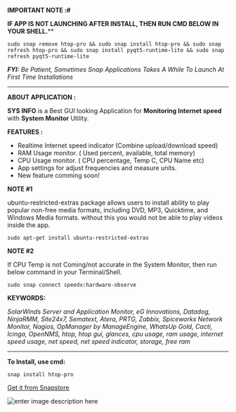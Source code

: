 **IMPORTANT NOTE :#**

**IF APP IS NOT LAUNCHING AFTER INSTALL, THEN RUN CMD BELOW IN YOUR SHELL.****

    sudo snap remove htop-pro && sudo snap install htop-pro && sudo snap refresh htop-pro && sudo snap install pyqt5-runtime-lite && sudo snap refresh pyqt5-runtime-lite
    
***FYI:***  *Be Patient, Sometimes Snap Applications Takes A While To Launch At First Time Installations*

------------------------------------------------------------------------------------------------------------------------------------

**ABOUT APPLICATION :**

**SYS INFO** is a Best GUI looking Application for **Monitoring Internet speed** with **System Monitor** Utility.


**FEATURES :** 

 -   Realtime Internet speed indicator (Combine upload/download speed)
-   RAM Usage monitor. ( Used percent, available, total memory)
-   CPU Usage monitor. ( CPU percentage, Temp C, CPU Name etc)
-   App settings for adjust frequencies and measure units.
-   New feature comming soon!

**NOTE  #1**

ubuntu-restricted-extras package allows users to install ability to play popular non-free media formats, including DVD, MP3, Quicktime, and Windows Media formats. without this you would not be able to play videos inside the app.

    sudo apt-get install ubuntu-restricted-extras

**NOTE  #2**  

If CPU Temp is not Coming/not accurate in the System Monitor, then run below command in your Terminal/Shell.

    sudo snap connect speedx:hardware-observe

**KEYWORDS:** 

*SolarWinds Server and Application Monitor, eG Innovations, Datadog, NinjaRMM, Site24x7, Sematext, Atera, PRTG, Zabbix, Spiceworks Network Monitor, Nagios, OpManager by ManageEngine, WhatsUp Gold, Cacti, Icinga, OpenNMS, htop, htop gui, glances, cpu usage, ram usage, internet speed usage, net speed, net speed indicator, storage, free ram*

-------------------------------------------------------------------------------------------------------

**To Install, use cmd:**

    snap install htop-pro

[Get it from Snapstore](https://snapcraft.io/htop-pro)

![enter image description here](https://camo.githubusercontent.com/ab077b20ad9938c23fbdac223ab101df5ed27329bbadbe7f98bfd62d5808f0a7/68747470733a2f2f736e617063726166742e696f2f7374617469632f696d616765732f6261646765732f656e2f736e61702d73746f72652d626c61636b2e737667)


